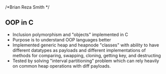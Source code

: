 /*Brian Reza Smith */

## OOP in C
- Inclusion polymorphism and "objects" implemented in C
- Purpose is to understand OOP languages better
- Implemented generic heap and heapnode "classes" with ability to have different datatypes as payloads and different implementations of methods for comparing, swapping, cloning, getting key, and destructing
- Tested by solving "interval partitioning" problem which can rely heavily on common heap operations with diff payloads. 


